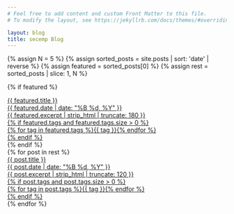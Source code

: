 ```yaml
---
# Feel free to add content and custom Front Matter to this file.
# To modify the layout, see https://jekyllrb.com/docs/themes/#overriding-theme-defaults

layout: blog
title: secemp Blog
---
```


{% assign N = 5 %}
{% assign sorted_posts = site.posts | sort: 'date' | reverse %}
{% assign featured = sorted_posts[0] %}
{% assign rest = sorted_posts | slice: 1, N %}

{% if featured %}
<div class="featured-post">
  <a class="card-link" href="{{ featured.url | relative_url }}" aria-label="Read featured post: {{ featured.title }}">
    <div class="card-content">
      <div class="card-title">{{ featured.title }}</div>
      <div class="card-date">{{ featured.date | date: "%B %d, %Y" }}</div>
      <div class="card-excerpt">{{ featured.excerpt | strip_html | truncate: 180 }}</div>
      {% if featured.tags and featured.tags.size > 0 %}
      <div class="card-tags">
        {% for tag in featured.tags %}<span class="card-tag">{{ tag }}</span>{% endfor %}
      </div>
      {% endif %}
    </div>
  </a>
</div>
{% endif %}

<div class="blog-list">
  {% for post in rest %}
    <div class="blog-card">
      <a class="card-link" href="{{ post.url | relative_url }}">
        <div class="card-content">
          <div class="card-title">{{ post.title }}</div>
          <div class="card-date">{{ post.date | date: "%B %d, %Y" }}</div>
          <div class="card-excerpt">{{ post.excerpt | strip_html | truncate: 120 }}</div>
          {% if post.tags and post.tags.size > 0 %}
          <div class="card-tags">
            {% for tag in post.tags %}<span class="card-tag">{{ tag }}</span>{% endfor %}
          </div>
          {% endif %}
        </div>
      </a>
    </div>
  {% endfor %}
</div>
